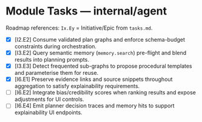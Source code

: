 # Module Tasks — internal/agent

Roadmap references: `Ix.Ey` = Initiative/Epic from `tasks.md`.

- [x] [I2.E2] Consume validated plan graphs and enforce schema-budget constraints during orchestration.
- [x] [I3.E2] Query semantic memory (`memory.search`) pre-flight and blend results into planning prompts.
- [x] [I3.E3] Detect frequented sub-graphs to propose procedural templates and parameterise them for reuse.
- [x] [I6.E1] Preserve evidence links and source snippets throughout aggregation to satisfy explainability requirements.
- [ ] [I6.E2] Integrate bias/credibility scores when ranking results and expose adjustments for UI controls.
- [ ] [I6.E4] Emit planner decision traces and memory hits to support explainability UI endpoints.

